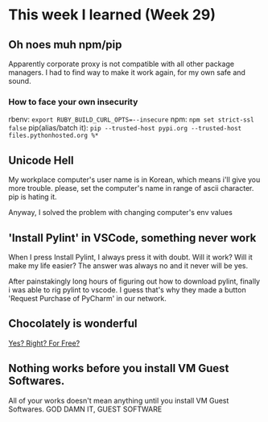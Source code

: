 # This week I learned (Week 29)
## Oh noes muh npm/pip
Apparently corporate proxy is not compatible with all other package managers. I had to find way to make it work again, for my own safe and sound.
### How to face your own insecurity
rbenv: `export RUBY_BUILD_CURL_OPTS=--insecure`
npm: `npm set strict-ssl false`
pip(alias/batch it): `pip --trusted-host pypi.org --trusted-host files.pythonhosted.org %*`

## Unicode Hell
My workplace computer's user name is in Korean, which means i'll give you more trouble. please, set the computer's name in range of ascii character. pip is hating it.

Anyway, I solved the problem with changing computer's env values 
## 'Install Pylint' in VSCode, something  never work
When I press Install Pylint, I always press it with doubt. Will it work? Will it make my life easier? The answer was always no and it never will be yes.

After painstakingly long hours of figuring out how to download pylint, finally i was able to rig pylint to vscode. I guess that's why they made a button 'Request Purchase of PyCharm' in our network.
## Chocolately is wonderful
[Yes? Right? For Free?](https://chocolatey.org/faq#i-would-like-to-use-chocolatey-in-my-organization-is-the-licensing-friendly)
## Nothing works before you install VM Guest Softwares.
All of your works doesn't mean anything until you install VM Guest Softwares. GOD DAMN IT, GUEST SOFTWARE
